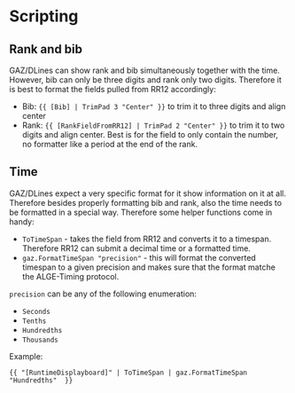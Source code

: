 ﻿# Scripting

## Rank and bib

GAZ/DLines can show rank and bib simultaneously together with the time. However, bib can only be three digits and rank only two digits. Therefore it is best to format the fields pulled from RR12 accordingly: 

* Bib: `{{ [Bib] | TrimPad 3 "Center" }}` to trim it to three digits and align center
* Rank: `{{ [RankFieldFromRR12] | TrimPad 2 "Center" }}` to trim it to two digits and align center. Best is for the field to only contain the number, no formatter like a period at the end of the rank.

## Time

GAZ/DLines expect a very specific format for it show information on it at all. Therefore besides properly formatting bib and rank, also the time needs to be formatted in a special way. Therefore some helper functions come in handy: 

* `ToTimeSpan` - takes the field from RR12 and converts it to a timespan. Therefore RR12 can submit a decimal time or a formatted time.
* `gaz.FormatTimeSpan "precision"` - this will format the converted timespan to a given precision and makes sure that the format matche the ALGE-Timing protocol.

`precision` can be any of the following enumeration: 

* `Seconds`
* `Tenths`
* `Hundredths`
* `Thousands`

Example:

`{{ "[RuntimeDisplayboard]" | ToTimeSpan | gaz.FormatTimeSpan "Hundredths"  }}`
